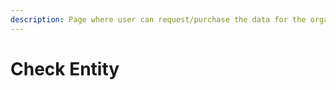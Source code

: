 ```yaml
---
description: Page where user can request/purchase the data for the organization
---
```


# Check Entity

